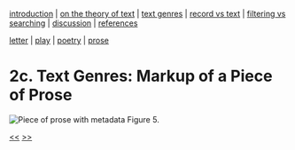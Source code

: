 [introduction](01_introduction.md) | [on the theory of text](02_theory_of_text.md) | [text genres](03_letter.md) | [record vs text](04_records_vs_text.md) | [filtering vs searching](05_filtering_vs_searching.md) | [discussion](06_discussion.md) | [references](07_references.md)

[letter](03_letter.md) | [play](03_play.md) | [poetry](03_poetry.md) | [prose](03_prose.md)

# 2c. Text Genres: Markup of a Piece of Prose

![Piece of prose with metadata](https://rawgit.com/Det-Kongelige-Bibliotek/on_the_indexing_of_text/master/prose.svg) Figure 5. 

[<<](03_play.md) [>>](04_records_vs_text.md)
